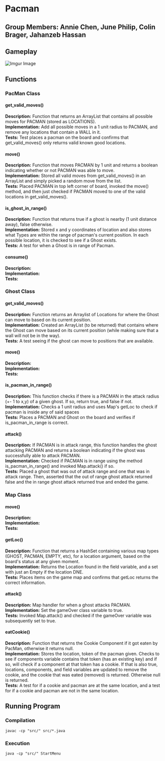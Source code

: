# Pacman

## Group Members: Annie Chen, June Philip, Colin Brager, Jahanzeb Hassan

## Gameplay
![Imgur Image](https://i.imgur.com/zo87QS2.png)

## Functions
### PacMan Class
#### get_valid_moves()
**Description:** Function that returns an ArrayList that contains all possible moves for PACMAN (stored as LOCATIONS).<br />
**Implementation:** Add all possible moves in a 1 unit radius to PACMAN, and remove any locations that contain a WALL in it.<br />
**Tests:** Test places a pacman on the board and confirms that get_valid_moves() only returns valid known good locations.<br />
#### move()
**Description:** Function that moves PACMAN by 1 unit and returns a boolean indicating whether or not PACMAN was able to move.<br />
**Implementation:** Stored all valid moves from get_valid_moves() in an ArrayList and simply picked a random move from the list.<br />
**Tests:** Placed PACMAN in top left corner of board, invoked the move() method, and then just checked if PACMAN moved to one of the valid locations in get_valid_moves().<br />
#### is_ghost_in_range()
**Description:** Function that returns true if a ghost is nearby (1 unit distance away), false otherwise.<br />
**Implementation:** Stored x and y coordinates of location and also stores what Types are within the range of pacman's current position. In each possible location, it is checked to see if a Ghost exists.<br />
**Tests:** A test for when a Ghost is in range of Pacman.<br />
#### consume()
**Description:**<br />
**Implementation:**<br />
**Tests:**<br />
### Ghost Class
#### get_valid_moves()
**Description:** Function returns an Arraylist of Locations for where the Ghost can move to based on its current position.<br />
**Implementation:** Created an ArrayList (to be returned) that contains where the Ghost can move based on its current position (while making sure that a wall will not be in the way).<br />
**Tests:** A test seeing if the ghost can move to positions that are available.<br />
#### move()
**Description:**<br />
**Implementation:**<br />
**Tests:**<br />
#### is_pacman_in_range()
**Description:** This function checks if there is a PACMAN in the attack radius (+- 1 to x,y) of a given ghost. If so, return true, and false if not.<br />
**Implementation:** Checks a 1 unit radius and uses Map's getLoc to check if pacman is inside any of said spaces<br />
**Tests:** Places a PACMAN and Ghost on the board and verifies if is_pacman_in_range is correct.<br />
#### attack()
**Description:** If PACMAN is in attack range, this function handles the ghost attacking PACMAN and returns a boolean indicating if the ghost was successfully able to attack PACMAN.<br />
**Implementation:** Checked if PACMAN is in range using the method is_pacman_in_range() and invoked Map.attack() if so.<br />
**Tests:** Placed a ghost that was out of attack range and one that was in attack range. Then, asserted that the out of range ghost attack returned false and the in range ghost attack returned true and ended the game.<br />
### Map Class
#### move()
**Description:**<br />
**Implementation:**<br />
**Tests:**<br />
#### getLoc()
**Description:** Function that returns a HashSet containing various map types (GHOST, PACMAN, EMPTY, etc), for a location argument, based on the board's status at any given moment.<br />
**Implementation:** Returns the Location found in the field variable, and  a set with just an Empty if the location DNE.<br />
**Tests:** Places items on the game map and confirms that getLoc returns the correct information.<br />
#### attack()
**Description:** Map handler for when a ghost attacks PACMAN.<br />
**Implementation:** Set the gameOver class variable to true.<br />
**Tests:** Invoked Map.attack() and checked if the gameOver variable was subsequently set to true.<br />
#### eatCookie()
**Description:** Function that returns the Cookie Component if it got eaten by PacMan, otherwise it returns null.<br />
**Implementation:** Stores the location, token of the pacman given. Checks to see if components variable contains that token (has an existing key) and if so, will check if a component at that token has a cookie. If that is also true, locations, components, and field variables are updated to remove the cookie, and the cookie that was eated (removed) is returned. Otherwise null is returned.<br />
**Tests:** A test for if a cookie and pacman are at the same location, and a test for if a cookie and pacman are not in the same location.<br />

## Running Program
### Compilation
`javac -cp "src/" src/*.java`
### Execution
`java -cp "src/" StartMenu`
